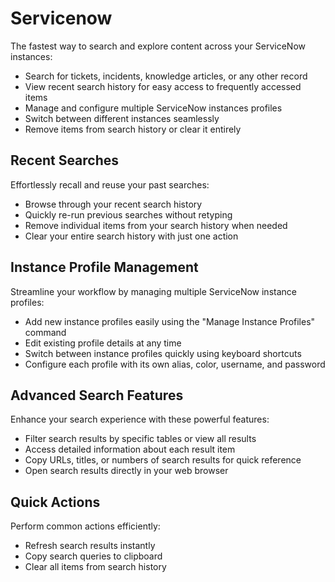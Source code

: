 # Servicenow

The fastest way to search and explore content across your ServiceNow instances:

- Search for tickets, incidents, knowledge articles, or any other record
- View recent search history for easy access to frequently accessed items
- Manage and configure multiple ServiceNow instances profiles
- Switch between different instances seamlessly
- Remove items from search history or clear it entirely

## Recent Searches

Effortlessly recall and reuse your past searches:

- Browse through your recent search history
- Quickly re-run previous searches without retyping
- Remove individual items from your search history when needed
- Clear your entire search history with just one action

## Instance Profile Management

Streamline your workflow by managing multiple ServiceNow instance profiles:

- Add new instance profiles easily using the "Manage Instance Profiles" command
- Edit existing profile details at any time
- Switch between instance profiles quickly using keyboard shortcuts
- Configure each profile with its own alias, color, username, and password

## Advanced Search Features

Enhance your search experience with these powerful features:

- Filter search results by specific tables or view all results
- Access detailed information about each result item
- Copy URLs, titles, or numbers of search results for quick reference
- Open search results directly in your web browser

## Quick Actions

Perform common actions efficiently:

- Refresh search results instantly
- Copy search queries to clipboard
- Clear all items from search history
